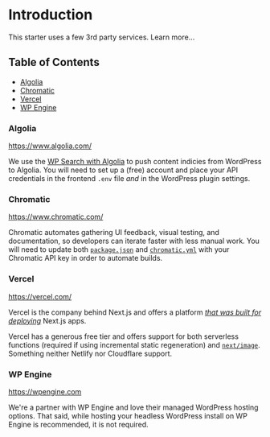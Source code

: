 # Introduction <!-- omit in toc -->

This starter uses a few 3rd party services. Learn more...

## Table of Contents <!-- omit in toc -->

- [Algolia](#algolia)
- [Chromatic](#chromatic)
- [Vercel](#vercel)
- [WP Engine](#wp-engine)

### Algolia

<https://www.algolia.com/>

We use the [WP Search with Algolia](https://wordpress.org/plugins/wp-search-with-algolia/) to push content indicies from WordPress to Algolia. You will need to set up a (free) account and place your API credentials in the frontend `.env` file _and_ in the WordPress plugin settings.

### Chromatic

<https://www.chromatic.com/>

Chromatic automates gathering UI feedback, visual testing, and documentation, so developers can iterate faster with less manual work. You will need to update both [`package.json`](https://github.com/WebDevStudios/nextjs-wordpress-starter/blob/staging/package.json#L34) and [`chromatic.yml`](https://github.com/WebDevStudios/nextjs-wordpress-starter/blob/staging/.github/workflows/chromatic.yml) with your Chromatic API key in order to automate builds.

### Vercel

<https://vercel.com/>

Vercel is the company behind Next.js and offers a platform _[that was built for deploying](https://vercel.com/solutions/nextjs)_ Next.js apps.

Vercel has a generous free tier and offers support for both serverless functions (required if using incremental static regeneration) and [`next/image`](https://nextjs.org/docs/api-reference/next/image). Something neither Netlify nor Cloudflare support.

### WP Engine

<https://wpengine.com>

We're a partner with WP Engine and love their managed WordPress hosting options. That said, while hosting your headless WordPress install on WP Engine is recommended, it is not required.
